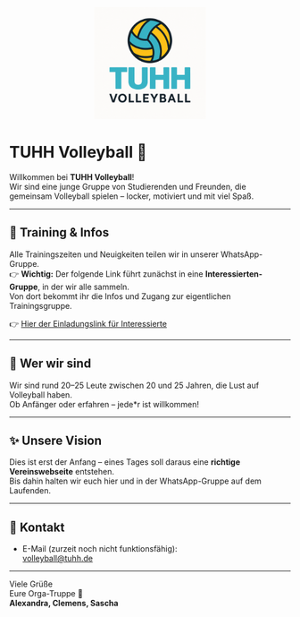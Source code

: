<p align="center">
  <img src="assets/logo.png" alt="TUHH Volleyball Logo" width="200"/>
</p>

# TUHH Volleyball 🏐  

Willkommen bei **TUHH Volleyball**!  
Wir sind eine junge Gruppe von Studierenden und Freunden, die gemeinsam Volleyball spielen – locker, motiviert und mit viel Spaß.  

---

## 📅 Training & Infos  
Alle Trainingszeiten und Neuigkeiten teilen wir in unserer WhatsApp-Gruppe.  
👉 **Wichtig:** Der folgende Link führt zunächst in eine **Interessierten-Gruppe**, in der wir alle sammeln.  
Von dort bekommt ihr die Infos und Zugang zur eigentlichen Trainingsgruppe.  

👉 [Hier der Einladungslink für Interessierte](https://bit.ly/volleyballtuhh)  

---

## 🙌 Wer wir sind  
Wir sind rund 20–25 Leute zwischen 20 und 25 Jahren, die Lust auf Volleyball haben.  
Ob Anfänger oder erfahren – jede*r ist willkommen!  

---

## ✨ Unsere Vision  
Dies ist erst der Anfang – eines Tages soll daraus eine **richtige Vereinswebseite** entstehen.  
Bis dahin halten wir euch hier und in der WhatsApp-Gruppe auf dem Laufenden.  

---

## 💌 Kontakt   
- E-Mail (zurzeit noch nicht funktionsfähig):  
  [volleyball@tuhh.de](mailto:volleyball@tuhh.de?subject=Deine%20Anfrage%20zur%20Volleyball%20AG&body=Hallo%20liebes%20Orga-Team%2C%0A%0Aich%20interessiere%20mich%20f%C3%BCr%20die%20Volleyball%20AG%20und%20w%C3%BCrde%20gerne%20weitere%20Infos%20zu%20den%20Trainingszeiten%20erhalten.%0A%0AViele%20Gr%C3%BC%C3%9Fe%2C%0A[Dein%20Name])  

---

Viele Grüße  
Eure Orga-Truppe 🙂  
**Alexandra, Clemens, Sascha**
